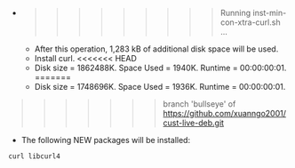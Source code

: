 * >>>>>>>>> Running inst-min-con-xtra-curl.sh ...
  * After this operation, 1,283 kB of additional disk space will be used.
  * Install curl.
<<<<<<< HEAD
  * Disk size = 1862488K. Space Used = 1940K. Runtime = 00:00:00:01.
=======
  * Disk size = 1748696K. Space Used = 1936K. Runtime = 00:00:00:01.
>>>>>>> branch 'bullseye' of https://github.com/xuanngo2001/cust-live-deb.git
  * The following NEW packages will be installed:
  ```bash
curl libcurl4
  ```
